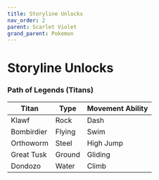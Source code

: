 ```yaml
---
title: Storyline Unlocks
nav_order: 2
parent: Scarlet Violet
grand_parent: Pokemon
---
```

# Storyline Unlocks

### Path of Legends (Titans)

| Titan      |Type    |Movement Ability|
|------------|--------|----------------|
| Klawf      | Rock   | Dash           |
| Bombirdier | Flying | Swim           |
| Orthoworm  | Steel  | High Jump      |
| Great Tusk | Ground | Gliding        |
| Dondozo    | Water  | Climb          |